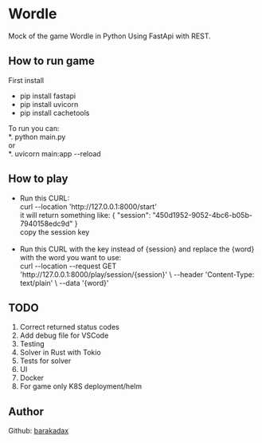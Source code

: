 # Wordle

Mock of the game Wordle in Python Using FastApi with REST.

## How to run game
First install
<ul>
    <li>pip install fastapi</li>
    <li>pip install uvicorn</li>
    <li>pip install cachetools</li>
</ul>
To run you can:<br>
*. python main.py<br>
or<br>
*. uvicorn main:app --reload

## How to play
<ul>
    <li>
        Run this CURL:
        <br>curl --location 'http://127.0.0.1:8000/start'<br>
        it will return something like: { "session": "450d1952-9052-4bc6-b05b-7940158edc9d" } <br>
        copy the session key
    </li>
    <br>
    <li>
        Run this CURL with the key instead of {session} and replace the {word} with the word you want to use:
        <br>curl --location --request GET 'http://127.0.0.1:8000/play/session/{session}' \
--header 'Content-Type: text/plain' \
--data '{word}'
    </li>
</ul>

## TODO
<ol>
    <li>Correct returned status codes</li>
    <li>Add debug file for VSCode</li>
    <li>Testing</li>
    <li>Solver in Rust with Tokio</li>
    <li>Tests for solver</li>
    <li>UI</li>
    <li>Docker</li>
    <li>For game only K8S deployment/helm</li>
</ol>

## Author
Github: [barakadax](https://github.com/barakadax)
